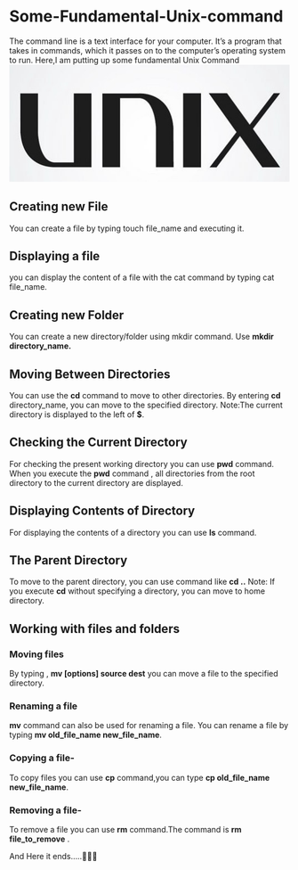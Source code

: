 # Some-Fundamental-Unix-command
The command line is a text interface for your computer. It’s a program that takes in commands, which it passes on to the computer’s operating system to run. Here,I am putting up some fundamental Unix Command
<img src="Images/1.jpeg/" >

## Creating new File
You can create a file by typing touch file_name and executing it.

## Displaying a file
you can display the content of a file with the cat command by typing cat file_name.

## Creating new Folder
You can create a new directory/folder using mkdir command. Use **mkdir directory_name.**

## Moving Between Directories
You can use the **cd** command to move to other directories. By entering **cd** directory_name, you can move to the specified directory.
Note:The current directory is displayed to the left of **$**.

## Checking the Current Directory
For checking the present working directory you can use **pwd** command.
When you execute the **pwd** command , all directories from the root directory to the current directory are displayed.

## Displaying Contents of Directory
For displaying the contents of a directory you can use **ls** command.

## The Parent Directory
To move to the parent directory, you can use command like **cd ..**
Note: If you execute **cd** without specifying a directory, you can move to home directory.

## Working with files and folders
### Moving files
By typing , **mv [options] source dest** you can move a file to the specified directory.

### Renaming a file
**mv** command can also be used for renaming a file.
You can rename a file by typing **mv old_file_name new_file_name**.

### Copying a file-
To copy files you can use **cp** command,you can type **cp old_file_name new_file_name**.

### Removing a file-
To remove a file you can use **rm** command.The command is **rm file_to_remove** .

And Here it ends…..💙💙💙
